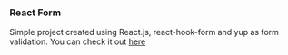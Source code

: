 ### React Form

Simple project created using React.js, react-hook-form and yup as form validation.
You can check it out [here](https://react-form-andersonrodriguesdev.netlify.app/)